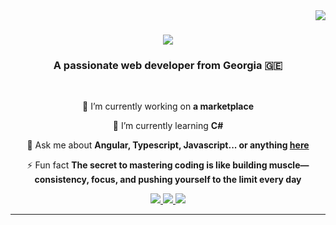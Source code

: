 <img align="right" src="https://visitor-badge.laobi.icu/badge?page_id=BAINDA.BAINDA" />

<h1 align="center">
    <img src="https://readme-typing-svg.herokuapp.com/?font=Righteous&size=35&center=true&vCenter=true&width=500&height=70&duration=4000&lines=Hi+There!+👋;+I'm+BAINDA!;" />
</h1>

<h3 align="center">A passionate web developer from Georgia 🇬🇪</h3>

<br/>

<div align="center">
 
 🔭 I’m currently working on **a marketplace**
 
 🌱 I’m currently learning **C#**

💬 Ask me about **Angular, Typescript, Javascript... or anything [here](https://github.com/BAINDA/BAINDA/issues)**

⚡ Fun fact **The secret to mastering coding is like building muscle—consistency, focus, and pushing yourself to the limit every day**

 </div>
 
<div align="center"> 
  <a href="mailto:pedro.sales.muniz@gmail.com">
    <img src="https://img.shields.io/badge/Gmail-333333?style=for-the-badge&logo=gmail&logoColor=red" />
  </a>
   <a href="https://www.linkedin.com/in/giorgi-baindurashvili-a343ba339/" target="_blank">
    <img src="https://img.shields.io/badge/LinkedIn-0077B5?style=for-the-badge&logo=linkedin&logoColor=white" target="_blank" />
  </a>
   <a href="https://baindainfo.netlify.app/"  target="_blank">
     <img src="https://img.shields.io/badge/Portfolio-FF5722?style=for-the-badge&logo=todoist&logoColor=white" target="_blank" /> <!-- sqlite, safari, google-chrome are other good icon options -->
  </a>
</div>

 <hr/>
